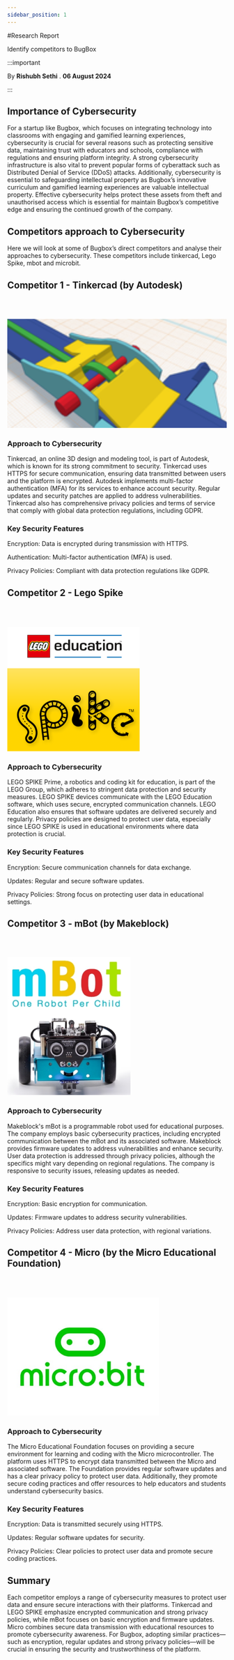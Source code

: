 ```yaml
---
sidebar_position: 1
---
```


#Research Report 

Identify competitors to BugBox

:::important

By **Rishubh Sethi** . **06 August 2024**

:::

## Importance of Cybersecurity

For a startup like Bugbox, which focuses on integrating technology into classrooms with engaging and gamified learning experiences, cybersecurity is crucial for several reasons such as protecting sensitive data, maintaining trust with educators and schools, compliance with regulations and ensuring platform integrity. A strong cybersecurity infrastructure is also vital to prevent popular forms of cyberattack such as Distributed Denial of Service (DDoS) attacks. Additionally, cybersecurity is essential to safeguarding intellectual property as Bugbox’s innovative curriculum and gamified learning experiences are valuable intellectual property. Effective cybersecurity helps protect these assets from theft and unauthorised access which is essential for maintain Bugbox’s competitive edge and ensuring the continued growth of the company. 

## Competitors approach to Cybersecurity 

Here we will look at some of Bugbox’s direct competitors and analyse their approaches to cybersecurity. These competitors include tinkercad, Lego Spike, mbot and microbit.  

## Competitor 1 - Tinkercad (by Autodesk) 

<br> </br>

![Tinkercad-logo](../img/Competitor_1_Image.png)

### Approach to Cybersecurity

Tinkercad, an online 3D design and modeling tool, is part of Autodesk, which is known for its strong commitment to security. Tinkercad uses HTTPS for secure communication, ensuring data transmitted between users and the platform is encrypted. Autodesk implements multi-factor authentication (MFA) for its services to enhance account security. Regular updates and security patches are applied to address vulnerabilities. Tinkercad also has comprehensive privacy policies and terms of service that comply with global data protection regulations, including GDPR. 

### Key Security Features

 

Encryption: Data is encrypted during transmission with HTTPS. 

Authentication: Multi-factor authentication (MFA) is used. 

Privacy Policies: Compliant with data protection regulations like GDPR. 

## Competitor 2 - Lego Spike

<br> </br>

![LegoSpike-logo](../img/Competitor_2_Image.png)

### Approach to Cybersecurity

LEGO SPIKE Prime, a robotics and coding kit for education, is part of the LEGO Group, which adheres to stringent data protection and security measures. LEGO SPIKE devices communicate with the LEGO Education software, which uses secure, encrypted communication channels. LEGO Education also ensures that software updates are delivered securely and regularly. Privacy policies are designed to protect user data, especially since LEGO SPIKE is used in educational environments where data protection is crucial. 

### Key Security Features

Encryption: Secure communication channels for data exchange. 

Updates: Regular and secure software updates. 

Privacy Policies: Strong focus on protecting user data in educational settings. 

## Competitor 3 - mBot (by Makeblock)


<br> </br>

![mBot-logo](../img/Competitor_3_Image.png)

### Approach to Cybersecurity

Makeblock's mBot is a programmable robot used for educational purposes. The company employs basic cybersecurity practices, including encrypted communication between the mBot and its associated software. Makeblock provides firmware updates to address vulnerabilities and enhance security. User data protection is addressed through privacy policies, although the specifics might vary depending on regional regulations. The company is responsive to security issues, releasing updates as needed. 

### Key Security Features

 
Encryption: Basic encryption for communication. 

Updates: Firmware updates to address security vulnerabilities. 

Privacy Policies: Address user data protection, with regional variations. 

## Competitor 4 - Micro (by the Micro Educational Foundation) 

<br> </br>

![mBot-logo](../img/Competitor_4_Image.png)

### Approach to Cybersecurity

The Micro Educational Foundation focuses on providing a secure environment for learning and coding with the Micro microcontroller. The platform uses HTTPS to encrypt data transmitted between the Micro and associated software. The Foundation provides regular software updates and has a clear privacy policy to protect user data. Additionally, they promote secure coding practices and offer resources to help educators and students understand cybersecurity basics. 

### Key Security Features

Encryption: Data is transmitted securely using HTTPS. 

Updates: Regular software updates for security. 

Privacy Policies: Clear policies to protect user data and promote secure coding practices. 

## Summary

Each competitor employs a range of cybersecurity measures to protect user data and ensure secure interactions with their platforms. Tinkercad and LEGO SPIKE emphasize encrypted communication and strong privacy policies, while mBot focuses on basic encryption and firmware updates. Micro combines secure data transmission with educational resources to promote cybersecurity awareness. For Bugbox, adopting similar practices—such as encryption, regular updates and strong privacy policies—will be crucial in ensuring the security and trustworthiness of the platform. 








